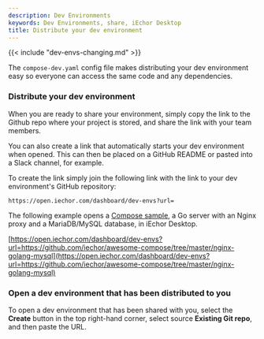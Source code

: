 ```yaml
---
description: Dev Environments
keywords: Dev Environments, share, iEchor Desktop
title: Distribute your dev environment
---
```


{{< include "dev-envs-changing.md" >}}

The `compose-dev.yaml` config file makes distributing your dev environment easy so everyone can access the same code and any dependencies.

### Distribute your dev environment

When you are ready to share your environment, simply copy the link to the Github repo where your project is stored, and share the link with your team members. 

You can also create a link that automatically starts your dev environment when opened. This can then be placed on a GitHub README or pasted into a Slack channel, for example. 

To create the link simply join the following link with the link to your dev environment's GitHub repository:

`https://open.iechor.com/dashboard/dev-envs?url=`

The following example opens a [Compose sample](https://github.com/iechor/awesome-compose/tree/master/nginx-golang-mysql), a Go server with an Nginx proxy and a MariaDB/MySQL database, in iEchor Desktop.

[https://open.iechor.com/dashboard/dev-envs?url=https://github.com/iechor/awesome-compose/tree/master/nginx-golang-mysql](https://open.iechor.com/dashboard/dev-envs?url=https://github.com/iechor/awesome-compose/tree/master/nginx-golang-mysql)

### Open a dev environment that has been distributed to you

To open a dev environment that has been shared with you, select the **Create** button in the top right-hand corner, select source **Existing Git repo**, and then paste the URL.